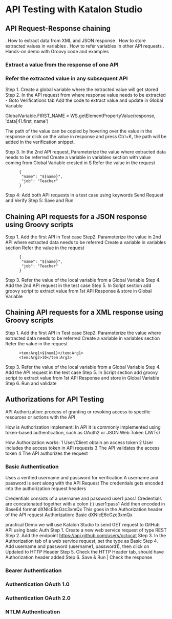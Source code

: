 # API Testing with Katalon Studio


## API Request-Response chaining

 . How to extract data from XML and JSON response
 . How to store extracted values in variables 
 . How to refer variables in other API requests
 . Hands-on demo with Groovy code and examples

### Extract a value from the response of one API
### Refer the extracted value in any subsequent API

  Step 1. Create a global variable where the extracted value will get stored
  Step 2. In the API request from where response value needs to be extracted - Goto Verifications tab Add the code to extract value and update in Global Variable
  
  GlobalVariable.FIRST_NAME = WS.getElementPropertyValue(response, 'data[4].first_name')
  
  The path of the value can be copied by hovering over the value in the response or click on the value in response and press Ctrl+K, the path will be added in the verification snippet.
  
  Step 3. In the 2nd API request, Parameterize the value where extracted data needs to be referred
          Create a variable in variables section with value coming from Global Variable crested in S Refer the value in the request
          
          {
           "name": "${name}",
           "job": "Teacher"
          }
          
  Step 4: Add both API requests in a test case using keywords Send Request and Verify
  Step 5: Save and Run
  
 ## Chaining API requests for a JSON response using Groovy scripts
 
   Step 1. Add the first API in Test case 
   Step2. Parameterize the value in 2nd API where extracted data needs to be referred
         Create a variable in variables section
         Refer the value in the request
          
          {
           "name": "${name}",
           "job": "Teacher"
          }
          
  Step 3. Refer the value of the local variable from a Global Variable
  Step 4. Add the 2nd API request in the test case
  Step 5. In Script section add groovy script to extract value from 1st API Response & store in Global Variable
   
   
 ## Chaining API requests for a XML response using Groovy scripts
 
   Step 1. Add the first API in Test case 
   Step2. Parameterize the value where extracted data needs to be referred
         Create a variable in variables section
         Refer the value in the request
          
          <tem:Arg1>${num1}</tem:Arg1>
          <tem:Arg2>10</tem:Arg2>
          
  Step 3. Refer the value of the local variable from a Global Variable
  Step 4. Add the API request in the test case
  Step 5. In Script section add groovy script to extract value from 1st API Response and store in Global Variable
  Step 6. Run and validate
  
 ## Authorizations for API Testing
    
  API Authorization: process of granting or revoking access to specific resources or actions with the API
  
  How is Authorization implement: In API it is commonly implemented using token-based authentication, such as OAuth2 or JSON Web Token (JWTs)
  
  How Authorization works: 1 User/Client obtain an access token
  						   2 User includes the access token in API requests
  						   3 The API validates the access token
  						   4 The API authorizes the request
  						   
 ### Basic Authentication
 
 Uses a verified username and password for verification
 A username and password is sent along with the API Request
 The credentials gets encoded into the authorization request headers
 
 Credentials consists of a username and password   user1   pass1
 Credentials are concatenated together with a colon (:)  user1:pass1
 Add then encoded in Base64 format   dXNIcE6cGzc3xmQx
 This goes in the Authorization header of the API request  Authorization: Basic dXNIcE6cGzc3xmQx 
 
 practical Demo we will use Katalon Studio to send GET request to GitHub API using basic Auth
  Step 1. Create a new web service request of type REST
  Step 2. Add the endpoint https://api.github.com/users/octocat
  Step 3. In the Authorization tab of a web service request, set the type as Basic
  Step 4. Add username and password (username1, password1), then click on Updated to HTTP Header
  Step 5. Check the HTTP Header tab, should have Authorization header added
  Step 6. Save & Run | Check the response
  
### Bearer Authentication
### Authentication OAuth 1.0
### Authentication OAuth 2.0
### NTLM Authentication
  						   
  
  
  
    